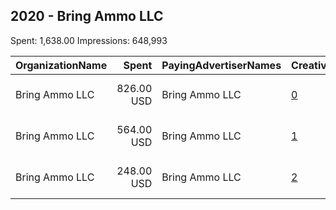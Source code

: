 ## 2020 - Bring Ammo LLC 
Spent: 1,638.00
Impressions: 648,993

|OrganizationName|Spent|PayingAdvertiserNames|CreativeUrls|Impressions|Genders|AgeBrackets|CountryCodes|BillingAddresses|CandidateBallotInformation|
|:---|---:|:---|:---|---:|:---|:---|:---|:---|:---|
|Bring Ammo LLC|826.00 USD|Bring Ammo LLC|[0](https://www.snap.com/political-ads/asset/e79ba9a854274a6e513090f0d423141ce22ed1f0bc7d59cd7b996fba51d5fe6a?mediaType=jpg)|344,712||35+|united states|"3245 Peachtree Parkway, Suite D 135,Suwanee,30024,US"||
|Bring Ammo LLC|564.00 USD|Bring Ammo LLC|[1](https://www.snap.com/political-ads/asset/ea7140f93a5065457fa8064ce05b548b046e558006ba658f31e8aadb46248c6e?mediaType=mp4)|189,368||18+|united states|"3245 Peachtree Parkway, Suite D 135,Suwanee,30024,US"||
|Bring Ammo LLC|248.00 USD|Bring Ammo LLC|[2](https://www.snap.com/political-ads/asset/62f354ba35c04abad5fc4d07404a0224a69eff8dae53c56b4e04959f6a02149b?mediaType=jpg)|114,913||35+|united states|"3245 Peachtree Parkway, Suite D 135,Suwanee,30024,US"||
